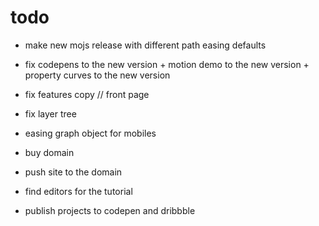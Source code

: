 # todo

- make new mojs release with different path easing defaults
- fix codepens to the new version + motion demo to the new version + property curves to the new version

- fix features copy // front page
- fix layer tree
- easing graph object for mobiles

- buy domain
- push site to the domain

- find editors for the tutorial
- publish projects to codepen and dribbble
